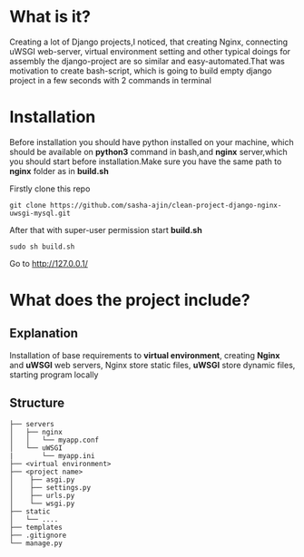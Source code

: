 # What is it?

Creating a lot of Django projects,I noticed, that creating Nginx, connecting uWSGI web-server, virtual environment setting and other typical doings for assembly the django-project are so similar and easy-automated.That was motivation to create bash-script, which is going to build empty django project in a few seconds with 2 commands in terminal

# Installation

Before installation you should have python installed on your machine, which should be available on **python3** command in bash,and **nginx** server,which you should start before installation.Make sure you have the same path to **nginx** folder as in **build.sh**

Firstly clone this repo
```
git clone https://github.com/sasha-ajin/clean-project-django-nginx-uwsgi-mysql.git
```

After that with super-user permission start **build.sh** 
```
sudo sh build.sh 
```

Go to http://127.0.0.1/

# What does the project include?

## Explanation
Installation of base requirements to **virtual environment**, creating **Nginx** and **uWSGI** web servers, Nginx store static files, **uWSGI** store dynamic files, starting program locally

## Structure
```
├── servers                   
│   ├── nginx        
│   │   └── myapp.conf         
│   └── uWSGI
|       └── myapp.ini
├── <virtual environment>
├── <project name>   
│    ├── asgi.py
│    ├── settings.py
│    ├── urls.py
│    └── wsgi.py
├── static
│   └── ....
├── templates
├── .gitignore
└── manage.py
```

